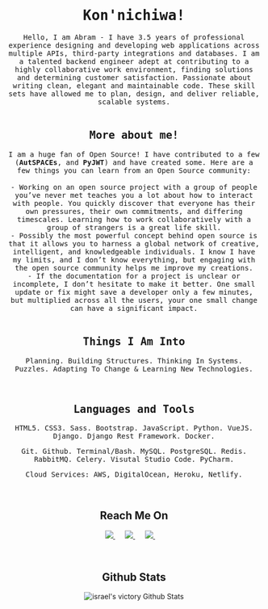 <h1 align="center"><samp> Kon'nichiwa! </samp></h1>

<div align="center">
    <samp>Hello, I am Abram - I have 3.5 years of professional experience designing and developing web applications across multiple APIs, third-party integrations and databases. I am a talented backend engineer adept at contributing to a highly collaborative work environment, finding solutions and determining customer satisfaction. Passionate about writing clean, elegant and maintainable code. These skill sets have allowed me to plan, design, and deliver reliable, scalable systems.</samp>
</div>

<br />

<h2 align="center"><samp>More about me!</samp></h2>

<div align="center">
    <samp>I am a huge fan of Open Source! I have contributed to a few (<b>AutSPACEs</b>, and <b>PyJWT</b>) and have created some. Here are a few things you can learn from an Open Source community:</samp>
</div>

<br />
<div align="center">
    <samp>- Working on an open source project with a group of people you’ve never met teaches you a lot about how to interact with people. You quickly discover that everyone has their own pressures, their own commitments, and differing timescales. Learning how to work collaboratively with a group of strangers is a great life skill.</samp> <br />
    <samp>- Possibly the most powerful concept behind open source is that it allows you to harness a global network of creative, intelligent, and knowledgeable individuals. I know I have my limits, and I don’t know everything, but engaging with the open source community helps me improve my creations.</samp> <br />
    <samp>- If the documentation for a project is unclear or incomplete, I don’t hesitate to make it better. One small update or fix might save a developer only a <samp>few minutes, but multiplied across all the users, your one small change can have a significant impact.</samp>
</div>
<br />
<h2 align="center"><samp>Things I Am Into </samp></h2>
<p align="center"><samp>Planning. Building Structures. Thinking In Systems. <br /> Puzzles. Adapting To Change & Learning New Technologies. </samp></p>
<br />
<h2 align="center"><samp>Languages and Tools </samp></h2>
<div align="center">
    <p align="center">
        <samp>HTML5. CSS3. Sass. Bootstrap. JavaScript. Python. VueJS. Django. Django Rest Framework. Docker.</samp>
    </p>
</div>
<div align="center">
    <p align="center">
        <samp>Git. Github. Terminal/Bash. MySQL. PostgreSQL. Redis. RabbitMQ. Celery. Visutal Studio Code. PyCharm. </samp>
    </p>
</div>
<div align="center">
    <p align="center">
        <samp>Cloud Services: AWS, DigitalOcean, Heroku, Netlify. </samp>
    </p>
</div>
<br />
<h2  align="center">Reach Me On</h2>
<p align="center">
    <a target="_blank"href="https://linkedin.com/in/abraham-israel">
    <img src="https://img.shields.io/badge/linkedin-%230077B5.svg?&style=for-the-badge&logo=linkedin&logoColor=white" />
    </a>&nbsp;&nbsp;&nbsp;&nbsp;
    <a target="_blank" href="https://twitter.com/israelabraham_">
    <img src="https://img.shields.io/badge/twitter-%231DA1F2.svg?&style=for-the-badge&logo=twitter&logoColor=white" />
    </a>&nbsp;&nbsp;&nbsp;&nbsp;
    <a href="mailto:israelvictory87@gmail.com?subject=Hello%20Abram,%20From%20Github">
    <img src="https://img.shields.io/badge/gmail-%23D14836.svg?&style=for-the-badge&logo=gmail&logoColor=white" />
    </a>&nbsp;&nbsp;&nbsp;&nbsp;
</p>
<br />
<h2  align="center">Github Stats</h2>
<div align="center">
    <img alt="israel's victory Github Stats" src="https://github-readme-stats.vercel.app/api?username=israelabraham&show_icons=true&theme=gotham"/>
</div>
